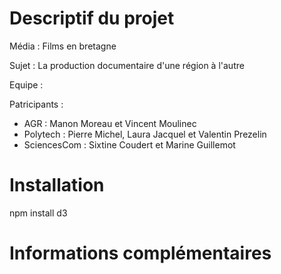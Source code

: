 # Descriptif du projet

Média : Films en bretagne

Sujet : La production documentaire d'une région à l'autre

Equipe : 

Patricipants :
- AGR : Manon Moreau et Vincent Moulinec
- Polytech :  Pierre Michel, Laura Jacquel et Valentin Prezelin
- SciencesCom : Sixtine Coudert et Marine Guillemot

# Installation

npm install d3

# Informations complémentaires
